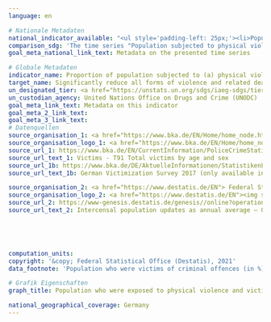 ```yaml
---
language: en    

# Nationale Metadaten    
national_indicator_available: "<ul style='padding-left: 25px;'><li>Population who were exposed to physical violence</li> <li> Population who were victims of criminal offences</li> <li> Victims of criminal offences</li></ul>"    
comparison_sdg: 'The time series "Population subjected to physical violence" is compliant with the global metadata. The time series "Population who were victims of criminal offences" and "Victims of criminal offences" provide additional information.'    
goal_meta_national_link_text: Metadata on the presented time series    

# Globale Metadaten    
indicator_name: Proportion of population subjected to (a) physical violence; (b) psychological violence; and (c) sexual violence in the previous 12 months    
target_name: Significantly reduce all forms of violence and related death rates everywhere    
un_designated_tier: <a href="https://unstats.un.org/sdgs/iaeg-sdgs/tier-classification/" title="Click here for more information on the UN tier classification."  target="_blank">Tier II</a>    
un_custodian_agency: United Nations Office on Drugs and Crime (UNODC)    
goal_meta_link_text: Metadata on this indicator    
goal_meta_2_link_text:     
goal_meta_3_link_text:         
# Datenquellen
source_organisation_1: <a href="https://www.bka.de/EN/Home/home_node.htm"> Federal Criminal Police Office </a>
source_organisation_logo_1: <a href="https://www.bka.de/EN/Home/home_node.htm"><img src="https://g205sdgs.github.io/sdg-indicators/public/OrgImgEn/bka.png" alt="Logo bka" style="height:60px; width:148px"/></a>
source_url_1: https://www.bka.de/EN/CurrentInformation/PoliceCrimeStatistics/2020/pcs2020_node.html
source_url_text_1: Victims - T91 Total victims by age and sex
source_url_1b: https://www.bka.de/DE/AktuelleInformationen/StatistikenLagebilder/ViktimisierungssurveyDunkelfeldforschung/viktimisierungssurveyDunkelfeldforschung_node.html
source_url_text_1b: German Victimization Survey 2017 (only available in German)

source_organisation_2: <a href="https://www.destatis.de/EN"> Federal Statistical Office (Destatis) </a>
source_organisation_logo_2: <a href="https://www.destatis.de/EN"><img src="https://g205sdgs.github.io/sdg-indicators/public/OrgImgEn/destatis.png" alt="Logo destatis" style="height:60px; width:148px"/></a>
source_url_2: https://www-genesis.destatis.de/genesis//online?operation=table&code=12411-0040&bypass=true&language=en
source_url_text_2: Intercensal population updates as annual average – GENESIS online 12411-0040




    
computation_units:     
copyright: '&copy; Federal Statistical Office (Destatis), 2021'    
data_footnote: 'Population who were victims of criminal offences (in %): 2020 provisional data.'    

# Grafik Eigenschaften    
graph_title: Population who were exposed to physical violence and victims of (reported) criminal offences    

national_geographical_coverage: Germany    
---
```


<span></span>